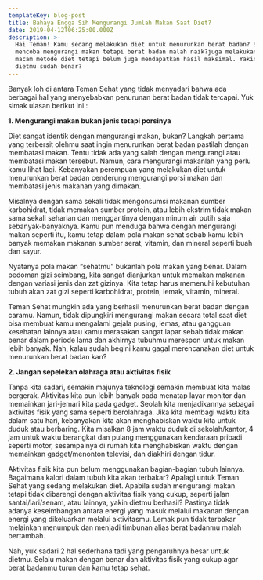 ```yaml
---
templateKey: blog-post
title: Bahaya Engga Sih Mengurangi Jumlah Makan Saat Diet?
date: 2019-04-12T06:25:00.000Z
description: >-
  Hai Teman! Kamu sedang melakukan diet untuk menurunkan berat badan? Sudah
  mencoba mengurangi makan tetapi berat badan malah naik?juga melakukan berbagai
  macam metode diet tetapi belum juga mendapatkan hasil maksimal. Yakin cara
  dietmu sudah benar?
---
```

Banyak loh di antara Teman Sehat yang tidak menyadari bahwa ada berbagai hal yang menyebabkan penurunan berat badan tidak tercapai. Yuk simak ulasan berikut ini :

**1. Mengurangi makan bukan jenis tetapi porsinya**

Diet sangat identik dengan mengurangi makan, bukan? Langkah pertama yang terbersit olehmu saat ingin menurunkan berat badan pastilah dengan membatasi makan.  Tentu tidak ada yang salah dengan mengurangi atau membatasi makan tersebut. Namun, cara mengurangi makanlah yang perlu kamu lihat lagi. Kebanyakan perempuan yang melakukan diet untuk menurunkan berat badan cenderung mengurangi porsi makan dan membatasi jenis makanan yang dimakan.

Misalnya dengan sama sekali tidak mengonsumsi makanan sumber karbohidrat, tidak memakan sumber protein, atau lebih ekstrim tidak makan sama sekali seharian dan menggantinya dengan minum air putih saja sebanyak-banyaknya. Kamu pun menduga bahwa dengan mengurangi makan seperti itu, kamu tetap dalam pola makan sehat sebab kamu lebih banyak memakan makanan sumber serat, vitamin, dan mineral seperti buah dan sayur.

Nyatanya pola makan “sehatmu” bukanlah pola makan yang benar. Dalam pedoman gizi seimbang, kita sangat dianjurkan untuk memakan makanan dengan variasi jenis dan zat gizinya. Kita tetap harus memenuhi kebutuhan tubuh akan zat gizi seperti karbohidrat, protein, lemak, vitamin, mineral.

Teman Sehat mungkin ada yang berhasil menurunkan berat badan dengan caramu. Namun, tidak dipungkiri mengurangi makan secara total saat diet bisa membuat kamu mengalami gejala pusing, lemas, atau gangguan kesehatan lainnya atau kamu merasakan sangat lapar sebab tidak makan benar dalam periode lama dan akhirnya tubuhmu merespon untuk makan lebih banyak. Nah, kalau sudah begini kamu gagal merencanakan diet untuk menurunkan berat badan kan?

**2. Jangan sepelekan olahraga atau aktivitas fisik**

Tanpa kita sadari, semakin majunya teknologi semakin membuat kita malas bergerak. Aktivitas kita pun lebih banyak pada menatap layar monitor dan memainkan jari-jemari kita pada gadget. Seolah kita menjadikannya sebagai aktivitas fisik yang sama seperti berolahraga. Jika kita membagi waktu kita dalam satu hari, kebanyakan kita akan menghabiskan waktu kita untuk duduk atau berbaring. Kita misalkan 8 jam waktu duduk di sekolah/kantor, 4 jam untuk waktu berangkat dan pulang menggunakan kendaraan pribadi seperti motor, sesampainya di rumah kita menghabiskan waktu dengan memainkan gadget/menonton televisi, dan diakhiri dengan tidur.

Aktivitas fisik kita pun belum menggunakan bagian-bagian tubuh lainnya. Bagaimana kalori dalam tubuh kita akan terbakar? Apalagi untuk Teman Sehat yang sedang melakukan diet. Apabila sudah mengurangi makan tetapi tidak dibarengi dengan aktivitas fisik yang cukup, seperti jalan santai/lari/senam, atau lainnya, yakin dietmu berhasil? Pastinya tidak adanya keseimbangan antara energi yang masuk melalui makanan dengan energi yang dikeluarkan melalui aktivitasmu. Lemak pun tidak terbakar melainkan menumpuk dan menjadi timbunan alias berat badanmu malah bertambah.

Nah, yuk sadari 2 hal sederhana tadi yang pengaruhnya besar untuk dietmu. Selalu makan dengan benar dan aktivitas fisik yang cukup agar berat badanmu turun dan kamu tetap sehat.
